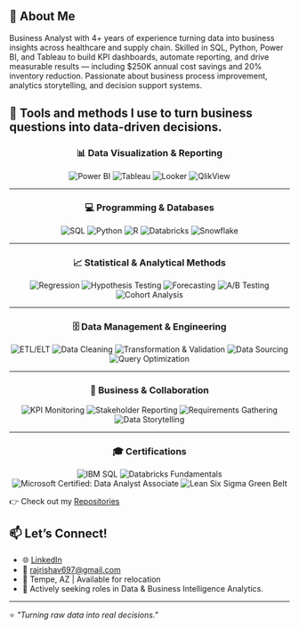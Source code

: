 ## 👋 About Me

Business Analyst with 4+ years of experience turning data into business insights across healthcare and supply chain. Skilled in SQL, Python, Power BI, and Tableau to build KPI dashboards, automate reporting, and drive measurable results — including $250K annual cost savings and 20% inventory reduction. Passionate about business process improvement, analytics storytelling, and decision support systems.

## 💼 Tools and methods I use to turn business questions into data-driven decisions.

<div align="center">

### 📊 Data Visualization & Reporting

<div align="center">

![Power BI](https://img.shields.io/badge/Power%20BI-F2C811?style=for-the-badge&logo=power-bi&logoColor=black) 
![Tableau](https://img.shields.io/badge/Tableau-E97627?style=for-the-badge&logo=tableau&logoColor=white) 
![Looker](https://img.shields.io/badge/Looker-4285F4?style=for-the-badge&logo=looker&logoColor=white) 
![QlikView](https://img.shields.io/badge/QlikView-009848?style=for-the-badge&logo=qlik&logoColor=white)  

</div>  

---

### 💻 Programming & Databases  
<div align="center">

![SQL](https://img.shields.io/badge/SQL-336791?style=for-the-badge&logo=postgresql&logoColor=white) 
![Python](https://img.shields.io/badge/Python-3776AB?style=for-the-badge&logo=python&logoColor=white) 
![R](https://img.shields.io/badge/R-276DC3?style=for-the-badge&logo=r&logoColor=white) 
![Databricks](https://img.shields.io/badge/Databricks-FF3621?style=for-the-badge&logo=databricks&logoColor=white) 
![Snowflake](https://img.shields.io/badge/Snowflake-29B5E8?style=for-the-badge&logo=snowflake&logoColor=white)  

</div>  

---

### 📈 Statistical & Analytical Methods  
<div align="center">

![Regression](https://img.shields.io/badge/Regression-008080?style=for-the-badge) 
![Hypothesis Testing](https://img.shields.io/badge/Hypothesis%20Testing-1E90FF?style=for-the-badge) 
![Forecasting](https://img.shields.io/badge/Forecasting-6A5ACD?style=for-the-badge) 
![A/B Testing](https://img.shields.io/badge/A%2FB%20Testing-FF69B4?style=for-the-badge) 
![Cohort Analysis](https://img.shields.io/badge/Cohort%20Analysis-FF8C00?style=for-the-badge)  

</div>  

---

### 🗄️ Data Management & Engineering  
<div align="center">

![ETL/ELT](https://img.shields.io/badge/ETL%2FELT-4B0082?style=for-the-badge) 
![Data Cleaning](https://img.shields.io/badge/Data%20Cleaning-4682B4?style=for-the-badge) 
![Transformation & Validation](https://img.shields.io/badge/Data%20Transformation%20&%20Validation-2E8B57?style=for-the-badge) 
![Data Sourcing](https://img.shields.io/badge/Data%20Sourcing-DAA520?style=for-the-badge) 
![Query Optimization](https://img.shields.io/badge/Query%20Optimization-DC143C?style=for-the-badge)  

</div>  

---

### 🤝 Business & Collaboration  
<div align="center">

![KPI Monitoring](https://img.shields.io/badge/KPI%20Monitoring-20B2AA?style=for-the-badge) 
![Stakeholder Reporting](https://img.shields.io/badge/Stakeholder%20Reporting-9932CC?style=for-the-badge) 
![Requirements Gathering](https://img.shields.io/badge/Requirements%20Gathering-708090?style=for-the-badge) 
![Data Storytelling](https://img.shields.io/badge/Data%20Storytelling-FF4500?style=for-the-badge)  

</div>  

---

### 🎓 Certifications  
<div align="center">

![IBM SQL](https://img.shields.io/badge/IBM-SQL%20%26%20Relational%20Database-054ADA?style=for-the-badge&logo=ibm&logoColor=white) 
![Databricks Fundamentals](https://img.shields.io/badge/Databricks-Fundamentals-FF3621?style=for-the-badge&logo=databricks&logoColor=white) 
![Microsoft Certified: Data Analyst Associate](https://img.shields.io/badge/Microsoft-Certified%20Data%20Analyst%20Associate-2B579A?style=for-the-badge&logo=microsoft&logoColor=white) 
![Lean Six Sigma Green Belt](https://img.shields.io/badge/ASU-Lean%20Six%20Sigma%20Green%20Belt-FFC627?style=for-the-badge&logo=arizona-state-university&logoColor=black)  

</div>  


</div>  



</div>


👉 Check out my [Repositories](https://github.com/rajrishav1)
## 📫 Let’s Connect!

- 🌐 [LinkedIn](https://www.linkedin.com/in/raj--rishav/)
- 📩 rajrishav697@gmail.com
- 📍 Tempe, AZ | Available for relocation  
- 💼 Actively seeking roles in Data & Business Intelligence Analytics.

---

⭐ *"Turning raw data into real decisions."*
